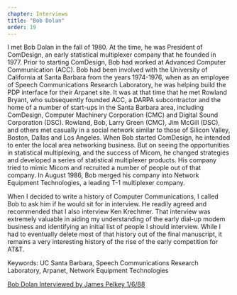 ```yaml
---
chapter: Interviews
title: "Bob Dolan"
order: 19
---
```

I met Bob Dolan in the fall of 1980. At the time, he was President of ComDesign, an early statistical multiplexer company that he founded in 1977. Prior to starting ComDesign, Bob had worked at Advanced Computer Communication (ACC). Bob had been involved with the University of California at Santa Barbara from the years 1974-1976, when as an employee of Speech Communications Research Laboratory, he was helping build the PDP interface for their Arpanet site. It was at that time that he met Rowland Bryant, who subsequently founded ACC, a DARPA subcontractor and the home of a number of start-ups in the Santa Barbara area, including ComDesign, Computer Machinery Corporation (CMC) and Digital Sound Corporation (DSC). Rowland, Bob, Larry Green (CMC), Jim McGill (DSC), and others met casually in a social network similar to those of Silicon Valley, Boston, Dallas and Los Angeles. When Bob started ComDesign, he intended to enter the local area networking business. But on seeing the opportunities in statistical multiplexing, and the success of Micom, he changed strategies and developed a series of statistical multiplexer products. His company tried to mimic Micom and recruited a number of people out of that company. In August 1986, Bob merged his company into Network Equipment Technologies, a leading T-1 multiplexer company.

When I decided to write a history of Computer Communications, I called Bob to ask him if he would sit for in interview. He readily agreed and recommended that I also interview Ken Krechmer. That interview was extremely valuable in aiding my understanding of the early dial-up modem business and identifying an initial list of people I should interview. While I had to eventually delete most of that history out of the final manuscript, it remains a very interesting history of the rise of the early competition for AT&T.

Keywords: UC Santa Barbara, Speech Communications Research Laboratory, Arpanet, Network Equipment Technologies

[Bob Dolan Interviewed by James Pelkey 1/6/88](https://archive.computerhistory.org/resources/access/text/2015/09/102737968-05-01-acc.pdf)
